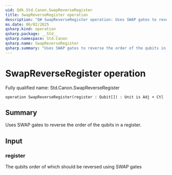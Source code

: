 ```yaml
---
uid: Qdk.Std.Canon.SwapReverseRegister
title: SwapReverseRegister operation
description: "Q# SwapReverseRegister operation: Uses SWAP gates to reverse the order of the qubits in a register."
ms.date: 06/02/2025
qsharp.kind: operation
qsharp.package: __Std__
qsharp.namespace: Std.Canon
qsharp.name: SwapReverseRegister
qsharp.summary: "Uses SWAP gates to reverse the order of the qubits in a register."
---
```


# SwapReverseRegister operation

Fully qualified name: Std.Canon.SwapReverseRegister

```qsharp
operation SwapReverseRegister(register : Qubit[]) : Unit is Adj + Ctl
```

## Summary
Uses SWAP gates to reverse the order of the qubits in a register.

## Input
### register
The qubits order of which should be reversed using SWAP gates
